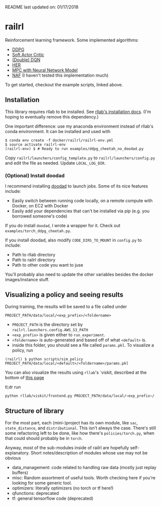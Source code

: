 README last updated on: 01/17/2018

# railrl
Reinforcement learning framework.
Some implemented algorithms:
 - [DDPG](examples/ddpg.py)
 - [Soft Actor Critic](examples/sac.py)
 - [(Double) DQN](examples/dqn_and_double_dqn.py)
 - [HER](examples/her.py)
 - [MPC with Neural Network Model](examples/model_based_dagger.py)
 - [NAF](examples/naf.py) (I haven't tested this implementation much)

To get started, checkout the example scripts, linked above.

## Installation
This library requires rllab to be installed.
See [rllab's installation docs](https://rllab.readthedocs.io/en/latest/user/installation.html).
(I'm hoping to eventually remove this dependency.)

One important difference: use my anaconda environment instead of rllab's conda
environment. It can be installed and used with
```
$ conda env create -f docker/railrl/railrl-env.yml
$ source activate railrl-env
(railrl-env) $ # Ready to run examples/ddpg_cheetah_no_doodad.py
```

Copy `railrl/launchers/config_template.py` to `railrl/launchers/config.py`
and edit the file as needed.
Update `LOCAL_LOG_DIR`.

### (Optional) Install doodad
I recommend installing [doodad](https://github.com/justinjfu/doodad) to
launch jobs. Some of its nice features include:
 - Easily switch between running code locally, on a remote compute with
 Docker, on EC2 with Docker
 - Easily add your dependencies that can't be installed via pip (e.g. you
 borrowed someone's code)

If you do install `doodad`, I wrote a wrapper for it. Check out
`examples/torch_ddpg_cheetah.py`.

If you install doodad, also modify `CODE_DIRS_TO_MOUNT` in `config.py` to
include:
- Path to rllab directory
- Path to railrl directory
- Path to other code you want to juse

You'll probably also need to update the other variables besides the docker
images/instance stuff.


## Visualizing a policy and seeing results
During training, the results will be saved to a file called under
```
PROJECT_PATH/data/local/<exp_prefix>/<foldername>
```
 -  `PROJECT_PATH` is the directory set by `railrl.launchers.config.AWS_S3_PATH`
 - `<exp_prefix>` is given either to `run_experiment`.
 - `<foldername>` is auto-generated and based off of what `<default>` is.
 - inside this folder, you should see a file called `params.pkl`. To visualize a policy, run

```
(railrl) $ python scripts/sim_policy
PROJECT_PATH/data/local/<default>/<foldername>/params.pkl
```

You can also visualize the results using `rllab`'s `viskit, described at
the bottom of [this page](http://rllab.readthedocs.io/en/latest/user/cluster.html)

tl;dr run

```bash
python rllab/viskit/frontend.py PROJECT_PATH/data/local/<exp_prefix>/
```

## Structure of library
For the most part, each (mini-)project has its own module, like `sac`,
`state_distance`, and `distributional`.
This isn't always the case. There's still some refactoring left to be done,
like how there's `policies/torch.py`, when that could should probably be in
`torch`.

Anyway, most of the sub-modules inside of railrl are hopefully self-explanatory.
Short notes/description of modules whose use may not be obvious

- data_management: code related to handling raw data (mostly just replay
buffers)
- misc: Random assortment of useful tools. Worth checking here if you're
looking for some generic tool.
- optimizers: literally optimizers (no torch or tf here!)
- qfunctions: deprecated
- tf: general tensorflow code (deprecated)
